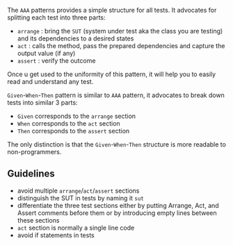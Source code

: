 The `AAA` patterns provides a simple structure for all tests. It advocates for splitting each test into three parts:

- `arrange` : bring the `SUT` (system under test aka the class you are testing) and its dependencies to a desired states
- `act` : calls the method, pass the prepared dependencies and capture the output value (if any)
- `assert` : verify the outcome

Once u get used to the uniformity of this pattern, it will help you to easily read and understand any test.

`Given`-`When`-`Then` pattern is similar to `AAA` pattern, it advocates to break down tests into similar 3 parts: 

* `Given` corresponds to the `arrange` section
* `When` corresponds to the `act` section
* `Then` corresponds to the `assert` section

The only distinction is that the `Given`-`When`-`Then` structure is more readable to non-programmers.

## Guidelines 

* avoid multiple `arrange`/`act`/`assert` sections 
* distinguish the SUT in tests by naming it `sut`
* differentiate the three test sections either by putting Arrange, Act, and Assert comments before them or by introducing empty lines between these sections
* `act` section is normally a single line code
* avoid if statements in tests
